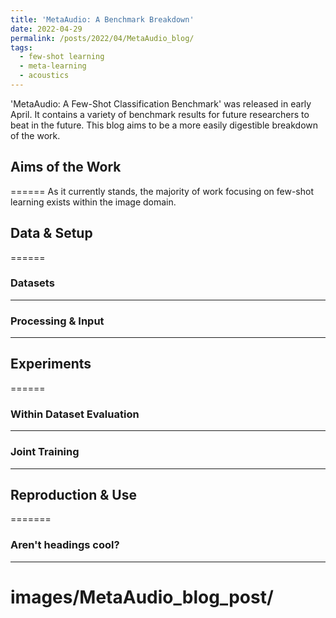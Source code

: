 ```yaml
---
title: 'MetaAudio: A Benchmark Breakdown'
date: 2022-04-29
permalink: /posts/2022/04/MetaAudio_blog/
tags:
  - few-shot learning
  - meta-learning
  - acoustics 
---
```


'MetaAudio: A Few-Shot Classification Benchmark' was released in early April. It contains a variety of benchmark results for future researchers to beat in the future. This blog aims to be a more easily digestible breakdown of the work. 

## Aims of the Work
======
As it currently stands, the majority of work focusing on few-shot learning exists within the image domain. 

## Data & Setup
======
### Datasets 
------

### Processing & Input
------

## Experiments
======
### Within Dataset Evaluation
------

### Joint Training
------





## Reproduction & Use
=======

### Aren't headings cool?
------

# images/MetaAudio_blog_post/